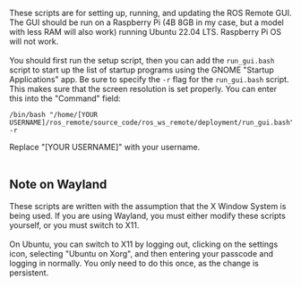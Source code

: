 These scripts are for setting up, running, and updating the ROS Remote GUI. The GUI should
be run on a Raspberry Pi (4B 8GB in my case, but a model with less RAM will also work) 
running Ubuntu 22.04 LTS. Raspberry Pi OS will not work.<br>
<br>
You should first run the setup script, then you can add the `run_gui.bash` script to start up
the list of startup programs using the GNOME "Startup Applications" app. Be sure to specify
the `-r` flag for the `run_gui.bash` script. This makes sure that the screen resolution is set properly.
You can enter this into the "Command" field:
```
/bin/bash "/home/[YOUR USERNAME]/ros_remote/source_code/ros_ws_remote/deployment/run_gui.bash" -r
```
Replace "[YOUR USERNAME]" with your username.<br>
<br>

## Note on Wayland
These scripts are written with the assumption that the X Window System is being used. If you
are using Wayland, you must either modify these scripts yourself, or you must switch to X11.<br>
<br>
On Ubuntu, you can switch to X11 by logging out, clicking on the settings icon, selecting 
"Ubuntu on Xorg", and then entering your passcode and logging in normally. You only need to
do this once, as the change is persistent.